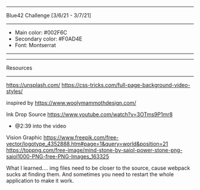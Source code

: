 *************************************

Blue42 Challenge [3/6/21 - 3/7/21]

*************************************
 
- Main color: #002F6C
- Secondary color: #F0AD4E
- Font: Montserrat

**************************************


*********************
Resources
*********************
https://unsplash.com/
https://css-tricks.com/full-page-background-video-styles/

inspired by
https://www.woolymammothdesign.com/

Ink Drop Source
https://www.youtube.com/watch?v=3OTms9P1mr8 
 - @2:39 into the video

Vision Graphic
https://www.freepik.com/free-vector/logotype_4352888.htm#page=1&query=world&position=21
https://toppng.com/free-image/mind-stone-by-saiol-power-stone-png-saiol1000-PNG-free-PNG-Images_163325




What I learned.... img files need to be closer to the source, cause webpack sucks at finding them. And sometimes you need to restart the whole application to make it work.